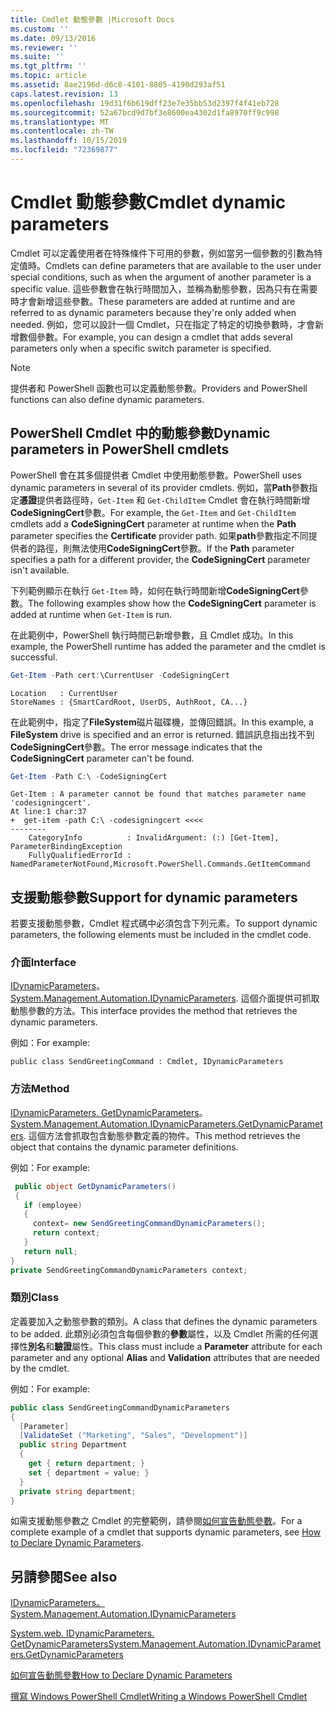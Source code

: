 ```yaml
---
title: Cmdlet 動態參數 |Microsoft Docs
ms.custom: ''
ms.date: 09/13/2016
ms.reviewer: ''
ms.suite: ''
ms.tgt_pltfrm: ''
ms.topic: article
ms.assetid: 8ae2196d-d6c8-4101-8805-4190d293af51
caps.latest.revision: 13
ms.openlocfilehash: 19d31f6b619dff23e7e35bb53d2397f4f41eb728
ms.sourcegitcommit: 52a67bcd9d7bf3e8600ea4302d1fa8970ff9c998
ms.translationtype: MT
ms.contentlocale: zh-TW
ms.lasthandoff: 10/15/2019
ms.locfileid: "72369877"
---
```

# <a name="cmdlet-dynamic-parameters"></a><span data-ttu-id="bbbde-102">Cmdlet 動態參數</span><span class="sxs-lookup"><span data-stu-id="bbbde-102">Cmdlet dynamic parameters</span></span>

<span data-ttu-id="bbbde-103">Cmdlet 可以定義使用者在特殊條件下可用的參數，例如當另一個參數的引數為特定值時。</span><span class="sxs-lookup"><span data-stu-id="bbbde-103">Cmdlets can define parameters that are available to the user under special conditions, such as when the argument of another parameter is a specific value.</span></span> <span data-ttu-id="bbbde-104">這些參數會在執行時間加入，並稱為動態參數，因為只有在需要時才會新增這些參數。</span><span class="sxs-lookup"><span data-stu-id="bbbde-104">These parameters are added at runtime and are referred to as dynamic parameters because they're only added when needed.</span></span> <span data-ttu-id="bbbde-105">例如，您可以設計一個 Cmdlet，只在指定了特定的切換參數時，才會新增數個參數。</span><span class="sxs-lookup"><span data-stu-id="bbbde-105">For example, you can design a cmdlet that adds several parameters only when a specific switch parameter is specified.</span></span>

> [!NOTE]
> <span data-ttu-id="bbbde-106">提供者和 PowerShell 函數也可以定義動態參數。</span><span class="sxs-lookup"><span data-stu-id="bbbde-106">Providers and PowerShell functions can also define dynamic parameters.</span></span>

## <a name="dynamic-parameters-in-powershell-cmdlets"></a><span data-ttu-id="bbbde-107">PowerShell Cmdlet 中的動態參數</span><span class="sxs-lookup"><span data-stu-id="bbbde-107">Dynamic parameters in PowerShell cmdlets</span></span>

<span data-ttu-id="bbbde-108">PowerShell 會在其多個提供者 Cmdlet 中使用動態參數。</span><span class="sxs-lookup"><span data-stu-id="bbbde-108">PowerShell uses dynamic parameters in several of its provider cmdlets.</span></span> <span data-ttu-id="bbbde-109">例如，當**Path**參數指定**憑證**提供者路徑時，`Get-Item` 和 `Get-ChildItem` Cmdlet 會在執行時間新增**CodeSigningCert**參數。</span><span class="sxs-lookup"><span data-stu-id="bbbde-109">For example, the `Get-Item` and `Get-ChildItem` cmdlets add a **CodeSigningCert** parameter at runtime when the **Path** parameter specifies the **Certificate** provider path.</span></span> <span data-ttu-id="bbbde-110">如果**path**參數指定不同提供者的路徑，則無法使用**CodeSigningCert**參數。</span><span class="sxs-lookup"><span data-stu-id="bbbde-110">If the **Path** parameter specifies a path for a different provider, the **CodeSigningCert** parameter isn't available.</span></span>

<span data-ttu-id="bbbde-111">下列範例顯示在執行 `Get-Item` 時，如何在執行時間新增**CodeSigningCert**參數。</span><span class="sxs-lookup"><span data-stu-id="bbbde-111">The following examples show how the **CodeSigningCert** parameter is added at runtime when `Get-Item` is run.</span></span>

<span data-ttu-id="bbbde-112">在此範例中，PowerShell 執行時間已新增參數，且 Cmdlet 成功。</span><span class="sxs-lookup"><span data-stu-id="bbbde-112">In this example, the PowerShell runtime has added the parameter and the cmdlet is successful.</span></span>

```powershell
Get-Item -Path cert:\CurrentUser -CodeSigningCert
```

```Output
Location   : CurrentUser
StoreNames : {SmartCardRoot, UserDS, AuthRoot, CA...}
```

<span data-ttu-id="bbbde-113">在此範例中，指定了**FileSystem**磁片磁碟機，並傳回錯誤。</span><span class="sxs-lookup"><span data-stu-id="bbbde-113">In this example, a **FileSystem** drive is specified and an error is returned.</span></span> <span data-ttu-id="bbbde-114">錯誤訊息指出找不到**CodeSigningCert**參數。</span><span class="sxs-lookup"><span data-stu-id="bbbde-114">The error message indicates that the **CodeSigningCert** parameter can't be found.</span></span>

```powershell
Get-Item -Path C:\ -CodeSigningCert
```

```Output
Get-Item : A parameter cannot be found that matches parameter name 'codesigningcert'.
At line:1 char:37
+  get-item -path C:\ -codesigningcert <<<<
--------
    CategoryInfo          : InvalidArgument: (:) [Get-Item], ParameterBindingException
    FullyQualifiedErrorId : NamedParameterNotFound,Microsoft.PowerShell.Commands.GetItemCommand
```

## <a name="support-for-dynamic-parameters"></a><span data-ttu-id="bbbde-115">支援動態參數</span><span class="sxs-lookup"><span data-stu-id="bbbde-115">Support for dynamic parameters</span></span>

<span data-ttu-id="bbbde-116">若要支援動態參數，Cmdlet 程式碼中必須包含下列元素。</span><span class="sxs-lookup"><span data-stu-id="bbbde-116">To support dynamic parameters, the following elements must be included in the cmdlet code.</span></span>

### <a name="interface"></a><span data-ttu-id="bbbde-117">介面</span><span class="sxs-lookup"><span data-stu-id="bbbde-117">Interface</span></span>

<span data-ttu-id="bbbde-118">[IDynamicParameters](/dotnet/api/System.Management.Automation.IDynamicParameters)。</span><span class="sxs-lookup"><span data-stu-id="bbbde-118">[System.Management.Automation.IDynamicParameters](/dotnet/api/System.Management.Automation.IDynamicParameters).</span></span>
<span data-ttu-id="bbbde-119">這個介面提供可抓取動態參數的方法。</span><span class="sxs-lookup"><span data-stu-id="bbbde-119">This interface provides the method that retrieves the dynamic parameters.</span></span>

<span data-ttu-id="bbbde-120">例如：</span><span class="sxs-lookup"><span data-stu-id="bbbde-120">For example:</span></span>

`public class SendGreetingCommand : Cmdlet, IDynamicParameters`

### <a name="method"></a><span data-ttu-id="bbbde-121">方法</span><span class="sxs-lookup"><span data-stu-id="bbbde-121">Method</span></span>

<span data-ttu-id="bbbde-122">[IDynamicParameters. GetDynamicParameters](/dotnet/api/System.Management.Automation.IDynamicParameters.GetDynamicParameters)。</span><span class="sxs-lookup"><span data-stu-id="bbbde-122">[System.Management.Automation.IDynamicParameters.GetDynamicParameters](/dotnet/api/System.Management.Automation.IDynamicParameters.GetDynamicParameters).</span></span>
<span data-ttu-id="bbbde-123">這個方法會抓取包含動態參數定義的物件。</span><span class="sxs-lookup"><span data-stu-id="bbbde-123">This method retrieves the object that contains the dynamic parameter definitions.</span></span>

<span data-ttu-id="bbbde-124">例如：</span><span class="sxs-lookup"><span data-stu-id="bbbde-124">For example:</span></span>

```csharp
 public object GetDynamicParameters()
 {
   if (employee)
   {
     context= new SendGreetingCommandDynamicParameters();
     return context;
   }
   return null;
}
private SendGreetingCommandDynamicParameters context;
```

### <a name="class"></a><span data-ttu-id="bbbde-125">類別</span><span class="sxs-lookup"><span data-stu-id="bbbde-125">Class</span></span>

<span data-ttu-id="bbbde-126">定義要加入之動態參數的類別。</span><span class="sxs-lookup"><span data-stu-id="bbbde-126">A class that defines the dynamic parameters to be added.</span></span> <span data-ttu-id="bbbde-127">此類別必須包含每個參數的**參數**屬性，以及 Cmdlet 所需的任何選擇性**別名**和**驗證**屬性。</span><span class="sxs-lookup"><span data-stu-id="bbbde-127">This class must include a **Parameter** attribute for each parameter and any optional **Alias** and **Validation** attributes that are needed by the cmdlet.</span></span>

<span data-ttu-id="bbbde-128">例如：</span><span class="sxs-lookup"><span data-stu-id="bbbde-128">For example:</span></span>

```csharp
public class SendGreetingCommandDynamicParameters
{
  [Parameter]
  [ValidateSet ("Marketing", "Sales", "Development")]
  public string Department
  {
    get { return department; }
    set { department = value; }
  }
  private string department;
}
```

<span data-ttu-id="bbbde-129">如需支援動態參數之 Cmdlet 的完整範例，請參閱[如何宣告動態參數](./how-to-declare-dynamic-parameters.md)。</span><span class="sxs-lookup"><span data-stu-id="bbbde-129">For a complete example of a cmdlet that supports dynamic parameters, see [How to Declare Dynamic Parameters](./how-to-declare-dynamic-parameters.md).</span></span>

## <a name="see-also"></a><span data-ttu-id="bbbde-130">另請參閱</span><span class="sxs-lookup"><span data-stu-id="bbbde-130">See also</span></span>

[<span data-ttu-id="bbbde-131">IDynamicParameters。</span><span class="sxs-lookup"><span data-stu-id="bbbde-131">System.Management.Automation.IDynamicParameters</span></span>](/dotnet/api/System.Management.Automation.IDynamicParameters)

[<span data-ttu-id="bbbde-132">System.web. IDynamicParameters. GetDynamicParameters</span><span class="sxs-lookup"><span data-stu-id="bbbde-132">System.Management.Automation.IDynamicParameters.GetDynamicParameters</span></span>](/dotnet/api/System.Management.Automation.IDynamicParameters.GetDynamicParameters)

[<span data-ttu-id="bbbde-133">如何宣告動態參數</span><span class="sxs-lookup"><span data-stu-id="bbbde-133">How to Declare Dynamic Parameters</span></span>](./how-to-declare-dynamic-parameters.md)

[<span data-ttu-id="bbbde-134">撰寫 Windows PowerShell Cmdlet</span><span class="sxs-lookup"><span data-stu-id="bbbde-134">Writing a Windows PowerShell Cmdlet</span></span>](./writing-a-windows-powershell-cmdlet.md)
